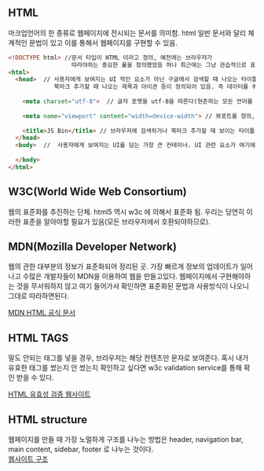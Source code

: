 ## HTML
마크업언어의 한 종류로 웹페이지에 전시되는 문서를 의미함. html 일반 문서와 달리 체계적인 문법이 있고 이를 통해서 웹페이지를 구현할 수 있음.

```html
<!DOCTYPE html> //문서 타입이 HTML 이라고 정의, 예전에는 브라우저가 
                  따라야하는 중요한 룰을 정의했었음 허나 최근에는 그냥 관습적으로 표기 
<html>  
  <head>  // 사용자에게 보여지는 UI 적인 요소가 아닌 구글에서 검색할 때 나오는 타이틀이나 부가설명,
             북마크 추가할 때 나오는 제목과 아이콘 등이 정의되어 있음. 즉 데이터를 위한 메타데이터가 저장되어있음
    
    <meta charset="utf-8">  // 글자 포멧을 utf-8을 따른다(현존하는 모든 언어를 지원함)
    
    <meta name="viewport" content="width=device-width"> // 뷰포트를 정의, 현재는 디바이스 전체 범위를 사용한다고함
    
    <title>JS Bin</title> // 브라우저에 검색하거나 북마크 추가할 때 보이는 타이틀
  </head>
  <body>  //  사용자에게 보여지는 UI를 담는 가장 큰 컨테이너. UI 관련 요소가 여기에 모두 들어간다.
    
  </body>
</html>
```   

## W3C(World Wide Web Consortium)
웹의 표준화를 추진하는 단체. html5 역시 w3c 에 의해서 표준화 됨. 우리는 당연히 이러한 표준을 알아야할 필요가 있음(모든 브라우저에서 호환되야하므로).

## MDN(Mozilla Developer Network)
웹의 관한 대부분의 정보가 표준화되어 정리된 곳. 가장 빠르게 정보의 업데이트가 일어나고 수많은 개발자들이 MDN을 이용하여 웹을 만들고있다. 웹페이지에서 구현해야하는 것을 무서워하지 않고 여기 들어가서 확인하면 표준화된 문법과 사용방식이 나오니 그대로 따라하면된다.   

[MDN HTML 공식 문서](https://developer.mozilla.org/ko/docs/Web/HTML)   

## HTML TAGS
말도 안되는 태그를 넣을 경우, 브라우저는 해당 컨텐츠만 문자로 보여준다. 혹시 내가 유효한 태그를 썼는지 안 썼는지 확인하고 싶다면 w3c validation service를 통해 확인 받을 수 있다.   

[HTML 유효성 검증 웹사이트](https://validator.w3.org/)   

## HTML structure
웹페이지를 만들 때 가장 노멀하게 구조를 나누는 방법은 header, navigation bar, main content, sidebar, footer 로 나누는 것이다.    
[웹사이트 구조]()


